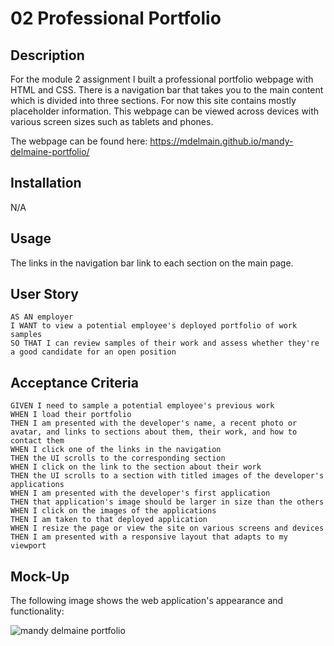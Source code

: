# 02 Professional Portfolio

## Description 
For the module 2 assignment I built a professional portfolio webpage with HTML and CSS. There is a navigation bar that takes you to the main content which is divided into three sections. For now this site contains mostly placeholder information. This webpage can be viewed across devices with various screen sizes such as tablets and phones.  

The webpage can be found here: https://mdelmain.github.io/mandy-delmaine-portfolio/

## Installation
N/A

## Usage
The links in the navigation bar link to each section on the main page.

## User Story

```
AS AN employer
I WANT to view a potential employee's deployed portfolio of work samples
SO THAT I can review samples of their work and assess whether they're a good candidate for an open position
```

## Acceptance Criteria 

```
GIVEN I need to sample a potential employee's previous work
WHEN I load their portfolio
THEN I am presented with the developer's name, a recent photo or avatar, and links to sections about them, their work, and how to contact them
WHEN I click one of the links in the navigation
THEN the UI scrolls to the corresponding section
WHEN I click on the link to the section about their work
THEN the UI scrolls to a section with titled images of the developer's applications
WHEN I am presented with the developer's first application
THEN that application's image should be larger in size than the others
WHEN I click on the images of the applications
THEN I am taken to that deployed application
WHEN I resize the page or view the site on various screens and devices
THEN I am presented with a responsive layout that adapts to my viewport
```

## Mock-Up

The following image shows the web application's appearance and functionality:

![mandy delmaine portfolio](assets/images/Screenshot-mandy-delmaine-portfolio.png)
